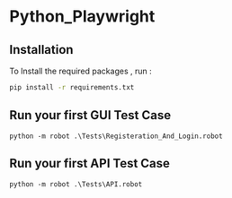# Python_Playwright

## Installation

To Install the required packages , run : 

```bash
pip install -r requirements.txt
```

## Run your first GUI Test Case
```
python -m robot .\Tests\Registeration_And_Login.robot
```

## Run your first API Test Case
```
python -m robot .\Tests\API.robot
```
